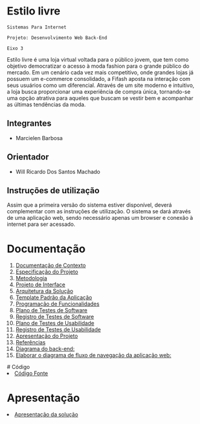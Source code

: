 # Estilo livre

`Sistemas Para Internet`

`Projeto: Desenvolvimento Web Back-End`

`Eixo 3`

Estilo livre é uma loja virtual voltada para o público jovem, que tem como objetivo democratizar o acesso à moda fashion para o grande público do mercado. Em um cenário cada vez mais competitivo, onde grandes lojas já possuem um e-commerce consolidado, a Fifash aposta na interação com seus usuários como um diferencial. Através de um site moderno e intuitivo, a loja busca proporcionar uma experiência de compra única, tornando-se uma opção atrativa para aqueles que buscam se vestir bem e acompanhar as últimas tendências da moda.

## Integrantes

- Marcielen Barbosa

## Orientador

- Will Ricardo Dos Santos Machado

## Instruções de utilização

Assim que a primeira versão do sistema estiver disponível, deverá complementar com as instruções de utilização. O sistema se dará através de uma aplicação web, sendo necessário apenas um browser e conexão à internet para ser acessado.

# Documentação

<ol>
<li><a href="docs/01-Documentação de Contexto.md"> Documentação de Contexto</a></li>
<li><a href="docs/02-Especificação do Projeto.md"> Especificação do Projeto</a></li>
<li><a href="docs/03-Metodologia.md"> Metodologia</a></li>
<li><a href="docs/04-Projeto de Interface.md"> Projeto de Interface</a></li>
<li><a href="docs/05-Arquitetura da Solução.md"> Arquitetura da Solução</a></li>
<li><a href="docs/06-Template Padrão da Aplicação.md"> Template Padrão da Aplicação</a></li>
<li><a href="docs/07-Programação de Funcionalidades.md"> Programação de Funcionalidades</a></li>
<li><a href="docs/08-Plano de Testes de Software.md"> Plano de Testes de Software</a></li>
<li><a href="docs/09-Registro de Testes de Software.md"> Registro de Testes de Software</a></li>
<li><a href="docs/10-Plano de Testes de Usabilidade.md"> Plano de Testes de Usabilidade</a></li>
<li><a href="docs/11-Registro de Testes de Usabilidade.md"> Registro de Testes de Usabilidade</a></li>
<li><a href="docs/12-Apresentação do Projeto.md"> Apresentação do Projeto</a></li>
<li><a href="docs/13-Referências.md"> Referências</a></li>
<li><a href="docs/14-Diagrama-back-end.md"> Diagrama do back-end:</a></li>
 <li><a href="docs/15-fluxo-navegacao.md"> Elaborar o diagrama de fluxo de navegação da aplicação web:</a></li>
</ol>
</ol>
# Código

<li><a href="src/README.md"> Código Fonte</a></li>

# Apresentação

<li><a href="presentation/README.md"> Apresentação da solução</a></li>
